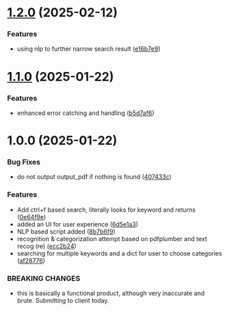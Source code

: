 # [1.2.0](https://github.com/plane-paper/KnowledgeHunt/compare/v1.1.0...v1.2.0) (2025-02-12)


### Features

* using nlp to further narrow search result ([e16b7e9](https://github.com/plane-paper/KnowledgeHunt/commit/e16b7e92cea1272a0af11481e41cc6f04c31b4bf))

# [1.1.0](https://github.com/plane-paper/KnowledgeHunt/compare/v1.0.0...v1.1.0) (2025-01-22)


### Features

* enhanced error catching and handling ([b5d7af6](https://github.com/plane-paper/KnowledgeHunt/commit/b5d7af6232ea9993843afeb3f6a1add23bdc7ca4))

# 1.0.0 (2025-01-22)


### Bug Fixes

* do not output output_pdf if nothing is found ([407433c](https://github.com/plane-paper/KnowledgeHunt/commit/407433ccfa55a92dff3fcbd275222e02ab34c8f2))


### Features

* Add ctrl+f based search, literally looks for keyword and returns ([0e64f9e](https://github.com/plane-paper/KnowledgeHunt/commit/0e64f9e2bd810956342e3db470ce2b866c5c6d6b))
* added an UI for user experience ([6d5e1a3](https://github.com/plane-paper/KnowledgeHunt/commit/6d5e1a3f37f0fdb88d96d1e37c4645a837ca6c5e))
* NLP based script added ([8b7b6f9](https://github.com/plane-paper/KnowledgeHunt/commit/8b7b6f930094eaa0443a9725b3cef485e58ae4bc))
* recognition & categorization attempt based on pdfplumber and text recog (re) ([ecc2b24](https://github.com/plane-paper/KnowledgeHunt/commit/ecc2b24a71a8b94f76d3f0185f199771cb16dcbe))
* searching for multiple keywords and a dict for user to choose categories ([af28776](https://github.com/plane-paper/KnowledgeHunt/commit/af28776e42bc7785eb938555e00085dbf6057fc1))


### BREAKING CHANGES

* this is basically a functional product, although very inaccurate and brute. Submitting to client today.
